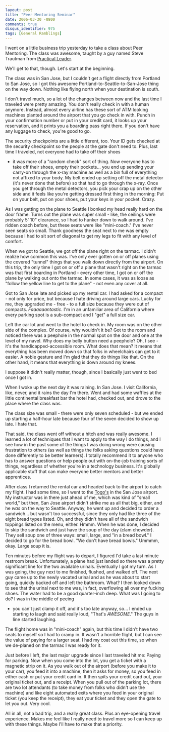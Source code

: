 ```yaml
---
layout: post
title: "Peer Mentoring Seminar"
date: 2006-03-30 -0800
comments: true
disqus_identifier: 975
tags: [General Ramblings]
---
```

I went on a little business trip yesterday to take a class about Peer
Mentoring. The class was awesome, taught by a guy named Steve Trautman
from [Practical Leader](http://www.peermentoring.com/).

 We'll get to that, though. Let's start at the beginning.

 The class was in San Jose, but I couldn't get a flight directly from
Portland to San Jose, so I got this awesome
Portland-to-Seattle-to-San-Jose thing on the way down. Nothing like
flying north when your destination is south.

 I don't travel much, so a lot of the changes between now and the last
time I traveled were pretty amazing. You don't really check in with a
human anymore. Instead, almost every airline has these sort of ATM
looking machines planted around the airport that you go check in with.
Punch in your confirmation number or put in your credit card, it looks
up your reservation, and it prints you a boarding pass right there. If
you don't have any luggage to check, you're good to go.

 The security checkpoints are a little different, too. Your ID gets
checked at the security checkpoint so the people at the gate don't need
to. Plus, last time I traveled, not everyone had to take off their shoes

- it was more of a "random check" sort of thing. Now everyone has to
take off their shoes, empty their pockets... you end up sending your
carry-on through the x-ray machine as well as a bin full of everything
not affixed to your body. My belt ended up setting off the metal
detector (it's never done that before) so that had to go through the
x-ray. Once you get through the metal detectors, you pick your crap up
on the other side and it feels like you're getting dressed first thing
in the morning: Put on your belt, put on your shoes, put your keys in
your pocket. Crazy.

 As I was getting on the plane to Seattle I bonked my head really hard
on the door frame. Turns out the plane was super small - like, the
ceilings were probably 5' 10" clearance, so I had to hunker down to walk
around. I've ridden coach before, but these seats were like
"mini-coach." I've never seen seats so small. Thank goodness the seat
next to me was empty because I had to sit sort of diagonal to get my
legs to fit with any level of comfort.

 When we got to Seattle, we got off the plane right on the tarmac. I
didn't realize how common this was. I've only ever gotten on or off
planes using the covered "tunnel" things that you walk down directly
from the airport. On this trip, the only time I got on or off a plane
that wasn't right on the tarmac was that first boarding in Portland -
every other time, I got on or off the plane by walking out onto the
tarmac. In some cases, it was as loose as "follow the yellow line to get
to the plane" - not even any cover at all.

 Got to San Jose late and picked up my rental car. I had asked for a
compact - not only for price, but because I hate driving around large
cars. Lucky for me, they upgraded me - free - to a full size because
they were out of compacts. *Faaaaaantastic*. I'm in an unfamiliar area
of California where every parking spot is a sub-compact and I "get" a
full size car.

 Left the car lot and went to the hotel to check in. My room was on the
other side of the complex. Of course, why wouldn't it be? Got to the
room and noticed there was a peephole in the normal spot on the door and
one at the level of my navel. Why does my belly button need a peephole?
Oh, I see - it's the handicapped-accessible room. What does that mean?
It means that everything has been moved down so that folks in
wheelchairs can get to it easier. A noble gesture and I'm glad that they
do things like that. On the other hand, it means that everything is down
around my knees.

 I suppose it didn't really matter, though, since I basically just went
to bed once I got in.

 When I woke up the next day it was raining. In San Jose. I visit
California, like, never, and it rains the day I'm there. Went and had
some waffles at the little continental breakfast bar the hotel had,
checked out, and drove to the place where the class was.

 The class size was small - there were only seven scheduled - but we
ended up starting a half-hour late because four of the seven decided to
show up late. I hate that.

 That said, the class went off without a hitch and was really awesome. I
learned a lot of techniques that I want to apply to the way I do things,
and I see how in the past some of the things I was doing wrong were
causing frustration to others (as well as things the folks asking
questions could have done differently to be better learners). I totally
recommend it to anyone who has to answer questions or help people out
with on-the-job training sorts of things, regardless of whether you're
in a technology business. It's globally applicable stuff that can make
everyone better mentors and better apprentices.

 After class I returned the rental car and headed back to the airport to
catch my flight. I had some time, so I went to the
[Togo's](http://www.togos.com/) in the San Jose airport. My instructor
was in there just ahead of me, which was kind of "small world," but
then, San Jose airport didn't strike me as all that big, either, and he
*was* on the way to Seattle. Anyway, he went up and decided to order a
sandwich... but wasn't too successful, since they only had like three of
the eight bread types listed. Oh, and they didn't have all of the
sandwich toppings listed on the menu, either. Hmmm. When he was done, I
decided to skip the sandwich and just have the soup of the day (clam
chowder). They sell soup one of three ways: small, large, and "in a
bread bowl." I decided to go for the bread bowl. "We don't have bread
bowls." Ummmm, okay. Large soup it is.

 Ten minutes before my flight was to depart, I figured I'd take a last
minute restroom break. Unfortunately, a plane had just landed so there
was a pretty significant line for the two available urinals. Eventually
I got my turn. As I was going, the guy next to me finished, flushed, and
walked off. The next guy came up to the newly vacated urinal and as he
was about to start going, quickly backed off and left the bathroom.
What? I then looked down to see that the urinal next to me was, in fact,
overflowing all over my fucking shoes. The water had to be a good
quarter-inch deep. What was I going to do? I was in the middle of peeing

- you can't just clamp it off, and it's too late anyway, so... I ended
up starting to laugh and said really loud, "That's *AWESOME*." The guys
in line started laughing.

 The flight home was in "mini-coach" again, but this time I didn't have
two seats to myself so I had to cramp in. It wasn't a horrible flight,
but I can see the value of paying for a larger seat. I had my coat out
this time, so when we de-planed on the tarmac I was ready for it.

 Just before I left, the last major upgrade since I last traveled hit
me: Paying for parking. Now when you come into the lot, you get a ticket
with a magnetic strip on it. As you walk out of the airport (before you
make it to your car), you feed it into a machine, then it asks for
money, so you feed in either cash or put your credit card in. It then
spits your credit card out, your original ticket out, and a receipt.
When you pull out of the parking lot, there are two lot attendants (to
take money from folks who didn't use the machine) and like eight
automated exits where you feed in your original ticket (you keep the
receipt), they eat your ticket and they open the gate to let you out.
Very cool.

 All in all, not a bad trip, and a really great class. Plus an
eye-opening travel experience. Makes me feel like I really need to
travel more so I can keep up with these things. Maybe I'll have to make
that a priority.
